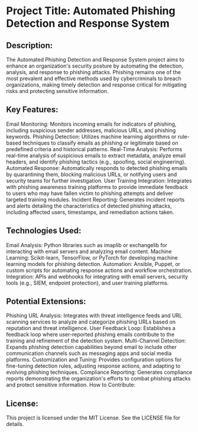 # Project Title: Automated Phishing Detection and Response System

## Description:

The Automated Phishing Detection and Response System project aims to enhance an organization's security posture by automating the detection, analysis, and response to phishing attacks. Phishing remains one of the most prevalent and effective methods used by cybercriminals to breach organizations, making timely detection and response critical for mitigating risks and protecting sensitive information.

## Key Features:

Email Monitoring: Monitors incoming emails for indicators of phishing, including suspicious sender addresses, malicious URLs, and phishing keywords.
Phishing Detection: Utilizes machine learning algorithms or rule-based techniques to classify emails as phishing or legitimate based on predefined criteria and historical patterns.
Real-Time Analysis: Performs real-time analysis of suspicious emails to extract metadata, analyze email headers, and identify phishing tactics (e.g., spoofing, social engineering).
Automated Response: Automatically responds to detected phishing emails by quarantining them, blocking malicious URLs, or notifying users and security teams for further investigation.
User Training Integration: Integrates with phishing awareness training platforms to provide immediate feedback to users who may have fallen victim to phishing attempts and deliver targeted training modules.
Incident Reporting: Generates incident reports and alerts detailing the characteristics of detected phishing attacks, including affected users, timestamps, and remediation actions taken.

## Technologies Used:

Email Analysis: Python libraries such as imaplib or exchangelib for interacting with email servers and analyzing email content.
Machine Learning: Scikit-learn, TensorFlow, or PyTorch for developing machine learning models for phishing detection.
Automation: Ansible, Puppet, or custom scripts for automating response actions and workflow orchestration.
Integration: APIs and webhooks for integrating with email servers, security tools (e.g., SIEM, endpoint protection), and user training platforms.

## Potential Extensions:

Phishing URL Analysis: Integrates with threat intelligence feeds and URL scanning services to analyze and categorize phishing URLs based on reputation and threat intelligence.
User Feedback Loop: Establishes a feedback loop where user-reported phishing emails contribute to the training and refinement of the detection system.
Multi-Channel Detection: Expands phishing detection capabilities beyond email to include other communication channels such as messaging apps and social media platforms.
Customization and Tuning: Provides configuration options for fine-tuning detection rules, adjusting response actions, and adapting to evolving phishing techniques.
Compliance Reporting: Generates compliance reports demonstrating the organization's efforts to combat phishing attacks and protect sensitive information.
How to Contribute:

## License:

This project is licensed under the MIT License. See the LICENSE file for details.